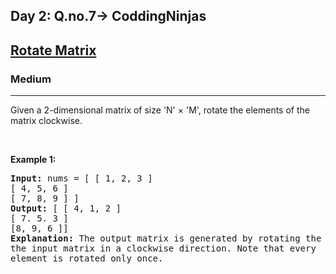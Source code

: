 <h2>Day 2: Q.no.7-> CoddingNinjas</h2>

<h2><a href="https://www.codingninjas.com/codestudio/problems/rotate-matrix_8230774?challengeSlug=striver-sde-challenge&leftPanelTab=0">Rotate Matrix</a></h2><h3>Medium</h3><hr><div><p>Given a 2-dimensional matrix of size 'N' × 'M', rotate the elements of the matrix clockwise.</p>

<p>&nbsp;</p>
<p><strong class="example">Example 1:</strong></p>

<pre><strong>Input:</strong> nums = [ [ 1, 2, 3 ]
[ 4, 5, 6 ]
[ 7, 8, 9 ] ]
<strong>Output:</strong> [ [ 4, 1, 2 ]
[ 7. 5. 3 ]
[8, 9, 6 ]]
<strong>Explanation:</strong> The output matrix is generated by rotating the elements of
the input matrix in a clockwise direction. Note that every
element is rotated only once.
</pre>
